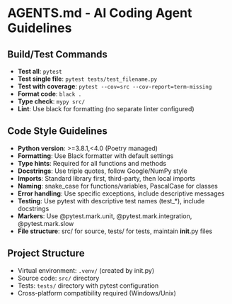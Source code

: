 # AGENTS.md - AI Coding Agent Guidelines

## Build/Test Commands
- **Test all**: `pytest`
- **Test single file**: `pytest tests/test_filename.py`
- **Test with coverage**: `pytest --cov=src --cov-report=term-missing`
- **Format code**: `black .`
- **Type check**: `mypy src/`
- **Lint**: Use black for formatting (no separate linter configured)

## Code Style Guidelines
- **Python version**: >=3.8.1,<4.0 (Poetry managed)
- **Formatting**: Use Black formatter with default settings
- **Type hints**: Required for all functions and methods
- **Docstrings**: Use triple quotes, follow Google/NumPy style
- **Imports**: Standard library first, third-party, then local imports
- **Naming**: snake_case for functions/variables, PascalCase for classes
- **Error handling**: Use specific exceptions, include descriptive messages
- **Testing**: Use pytest with descriptive test names (test_*), include docstrings
- **Markers**: Use @pytest.mark.unit, @pytest.mark.integration, @pytest.mark.slow
- **File structure**: src/ for source, tests/ for tests, maintain __init__.py files

## Project Structure
- Virtual environment: `.venv/` (created by init.py)
- Source code: `src/` directory
- Tests: `tests/` directory with pytest configuration
- Cross-platform compatibility required (Windows/Unix)